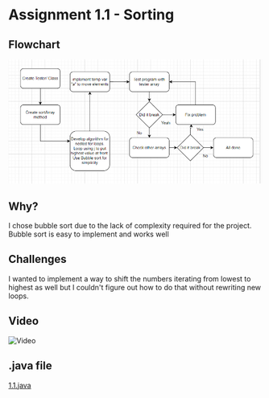 # Assignment 1.1 - Sorting

## Flowchart

![](<Screenshot (13).png>)

## Why?

I chose bubble sort due to the lack of complexity required for the project. Bubble sort is easy to implement and works well

## Challenges

I wanted to implement a way to shift the numbers iterating from lowest to highest as well but I couldn't figure out how to do that without rewriting new loops. 

## Video

![Video](https://www.loom.com/share/7c5ab75724a342fe872e4e3269fb56e4?sid=d1ff39f2-b55b-4362-8da1-a58acdb170c9)

## .java file

[1.1.java](https://github.com/Gabrielboudreau/MyRepo/blob/main/Main/Projects/project_1_1.java)

